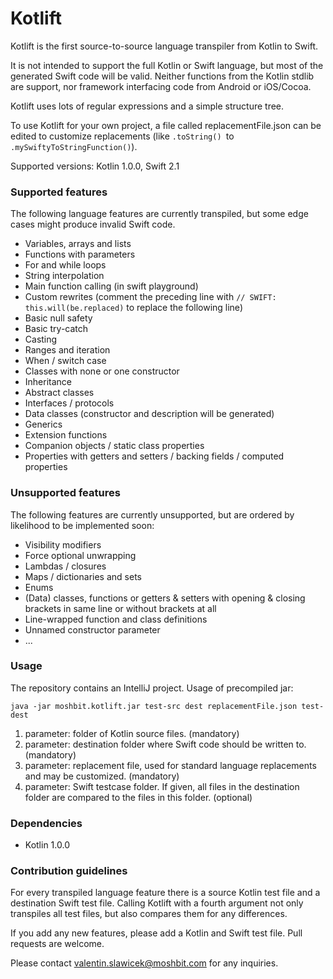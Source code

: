 # Kotlift #

Kotlift is the first source-to-source language transpiler from Kotlin to Swift.

It is not intended to support the full Kotlin or Swift language, but most of the generated Swift code will be valid. Neither functions from the Kotlin stdlib are support, nor framework interfacing code from Android or iOS/Cocoa.

Kotlift uses lots of regular expressions and a simple structure tree.

To use Kotlift for your own project, a file called replacementFile.json can be edited to customize replacements (like `.toString() `to `.mySwiftyToStringFunction()`).

Supported versions: Kotlin 1.0.0, Swift 2.1

### Supported features ###

The following language features are currently transpiled, but some edge cases might produce invalid Swift code.

* Variables, arrays and lists
* Functions with parameters
* For and while loops
* String interpolation
* Main function calling (in swift playground)
* Custom rewrites (comment the preceding line with `// SWIFT: this.will(be.replaced)` to replace the following line)
* Basic null safety
* Basic try-catch
* Casting
* Ranges and iteration
* When / switch case
* Classes with none or one constructor
* Inheritance
* Abstract classes
* Interfaces / protocols
* Data classes (constructor and description will be generated)
* Generics
* Extension functions
* Companion objects / static class properties
* Properties with getters and setters / backing fields / computed properties

### Unsupported features ###

The following features are currently unsupported, but are ordered by likelihood to be implemented soon:

* Visibility modifiers
* Force optional unwrapping
* Lambdas / closures
* Maps / dictionaries and sets
* Enums
* (Data) classes, functions or getters & setters with opening & closing brackets in same line or without brackets at all
* Line-wrapped function and class definitions
* Unnamed constructor parameter
* ...

### Usage ###

The repository contains an IntelliJ project. Usage of precompiled jar:

`java -jar moshbit.kotlift.jar test-src dest replacementFile.json test-dest`

1. parameter: folder of Kotlin source files. (mandatory)
2. parameter: destination folder where Swift code should be written to. (mandatory)
3. parameter: replacement file, used for standard language replacements and may be customized. (mandatory)
4. parameter: Swift testcase folder. If given, all files in the destination folder are compared to the files in this folder. (optional)

### Dependencies ###

* Kotlin 1.0.0

### Contribution guidelines ###

For every transpiled language feature there is a source Kotlin test file and a destination Swift test file. Calling Kotlift with a fourth argument not only transpiles all test files, but also compares them for any differences.

If you add any new features, please add a Kotlin and Swift test file. Pull requests are welcome.

Please contact valentin.slawicek@moshbit.com for any inquiries.